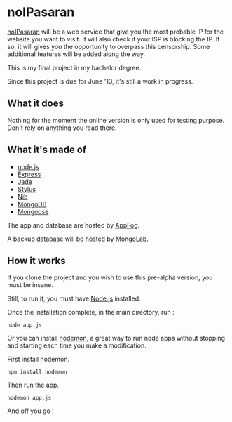 noIPasaran
==========

[noIPasaran](http://noipasaran.eu01.aws.af.cm/) will be a web service that give you the most probable IP for the website you want to visit.
It will also check if your ISP is blocking the IP. If so, it will gives you the opportunity to overpass this censorship.
Some additional features will be added along the way.

This is my final project in my bachelor degree. 

Since this project is due for June '13, it's still a work in progress.


What it does
------------

Nothing for the moment the online version is only used for testing purpose. 
Don't rely on anything you read there. 


What it's made of
-----------------

+ [node.js](http://nodejs.org/)
+ [Express](http://expressjs.com)
+ [Jade](http://jade-lang.com/)
+ [Stylus](http://learnboost.github.com/stylus/)
+ [Nib](http://visionmedia.github.com/nib/)
+ [MongoDB](http://www.mongodb.org/)
+ [Mongoose](http://mongoosejs.com/)

The app and database are hosted by [AppFog](https://www.appfog.com).

A backup database will be hosted by [MongoLab](https://mongolab.com).


How it works
------------

If you clone the project and you wish to use this pre-alpha version, you must be insane.

Still, to run it, you must have [Node.js](http://nodejs.org/) installed.

Once the installation complete, in the main directory, run :

	node app.js

Or you can install [nodemon](https://github.com/remy/nodemon), a great way to run node apps without stopping and starting each time you make a modification.

First install nodemon.

	npm install nodemon

Then run the app.

	nodemon app.js

And off you go !